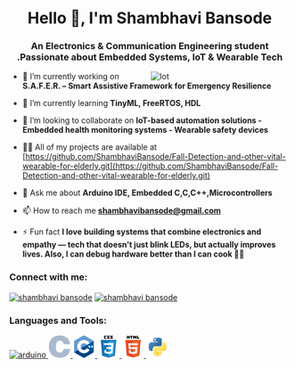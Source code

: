 <h1 align="center">Hello 👋, I'm Shambhavi Bansode</h1>
<h3 align="center">An Electronics & Communication Engineering student .Passionate about Embedded Systems, IoT & Wearable Tech</h3>
<img align="right" alt="Iot"width="250" src="https://miro.medium.com/v2/resize:fit:1400/1*smWqPrnllHrSS8mMjKLuhA.gif">

- 🔭 I’m currently working on **S.A.F.E.R. – Smart Assistive Framework for Emergency Resilience**

- 🌱 I’m currently learning **TinyML, FreeRTOS, HDL**

- 👯 I’m looking to collaborate on **IoT-based automation solutions - Embedded health monitoring systems - Wearable safety devices**

- 👨‍💻 All of my projects are available at [https://github.com/ShambhaviBansode/Fall-Detection-and-other-vital-wearable-for-elderly.git](https://github.com/ShambhaviBansode/Fall-Detection-and-other-vital-wearable-for-elderly.git)

- 💬 Ask me about **Arduino IDE, Embedded C,C,C++,Microcontrollers**

- 📫 How to reach me **shambhavibansode@gmail.com**

- ⚡ Fun fact **I love building systems that combine **electronics and empathy** — tech that doesn’t just blink LEDs, but actually improves lives. Also, I can debug hardware better than I can cook 🍳😂**

<h3 align="left">Connect with me:</h3>
<p align="left">
<a href="https://linkedin.com/in/shambhavi bansode" target="blank"><img align="center" src="https://raw.githubusercontent.com/rahuldkjain/github-profile-readme-generator/master/src/images/icons/Social/linked-in-alt.svg" alt="shambhavi bansode" height="30" width="40" /></a>
<a href="https://www.hackerrank.com/shambhavi bansode" target="blank"><img align="center" src="https://raw.githubusercontent.com/rahuldkjain/github-profile-readme-generator/master/src/images/icons/Social/hackerrank.svg" alt="shambhavi bansode" height="30" width="40" /></a>
</p>

<h3 align="left">Languages and Tools:</h3>
<p align="left"> <a href="https://www.arduino.cc/" target="_blank" rel="noreferrer"> <img src="https://cdn.worldvectorlogo.com/logos/arduino-1.svg" alt="arduino" width="40" height="40"/> </a> <a href="https://www.cprogramming.com/" target="_blank" rel="noreferrer"> <img src="https://raw.githubusercontent.com/devicons/devicon/master/icons/c/c-original.svg" alt="c" width="40" height="40"/> </a> <a href="https://www.w3schools.com/cpp/" target="_blank" rel="noreferrer"> <img src="https://raw.githubusercontent.com/devicons/devicon/master/icons/cplusplus/cplusplus-original.svg" alt="cplusplus" width="40" height="40"/> </a> <a href="https://www.w3schools.com/css/" target="_blank" rel="noreferrer"> <img src="https://raw.githubusercontent.com/devicons/devicon/master/icons/css3/css3-original-wordmark.svg" alt="css3" width="40" height="40"/> </a> <a href="https://www.w3.org/html/" target="_blank" rel="noreferrer"> <img src="https://raw.githubusercontent.com/devicons/devicon/master/icons/html5/html5-original-wordmark.svg" alt="html5" width="40" height="40"/> </a> <a href="https://www.python.org" target="_blank" rel="noreferrer"> <img src="https://raw.githubusercontent.com/devicons/devicon/master/icons/python/python-original.svg" alt="python" width="40" height="40"/> </a> </p>
